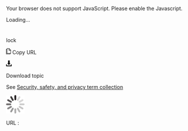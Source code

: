 Your browser does not support JavaScript. Please enable the Javascript.

Loading...

# 

lock

![Copy URL](lock_files/Copy.png)
Copy URL

![Download](lock_files/Download.png)

Download topic

See [Security, safety, and privacy term collection](https://worldready.cloudapp.net/Styleguide/Read?id=2700&topicid=26894)

![In progress](lock_files/activity-large.gif)

URL :
